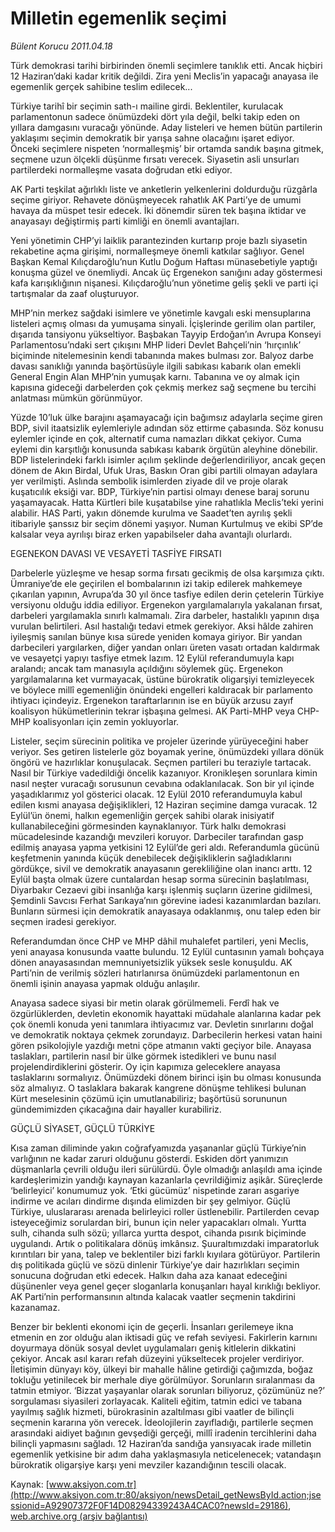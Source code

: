 # Milletin egemenlik seçimi

*Bülent Korucu 2011.04.18*

<font class="agenda2NewsSpot">
 <p class="MsoNormal">
  Türk demokrasi tarihi birbirinden önemli seçimlere tanıklık etti. Ancak hiçbiri 12 Haziran’daki kadar kritik değildi. Zira yeni Meclis’in yapacağı anayasa ile egemenlik gerçek sahibine teslim edilecek...
  <p class="MsoNormal">
  </p>
 </p>
</font>
<font class="newsDetail">
 <p>
  <p class="MsoNormal">
   Türkiye tarihî bir seçimin sath-ı mailine girdi. Beklentiler, kurulacak parlamentonun sadece önümüzdeki dört yıla değil, belki takip eden on yıllara damgasını vuracağı yönünde. Aday listeleri ve hemen bütün partilerin yaklaşımı seçimin demokratik bir yarışa sahne olacağını işaret ediyor. Önceki seçimlere nispeten ‘normalleşmiş’ bir ortamda sandık başına gitmek, seçmene uzun ölçekli düşünme fırsatı verecek. Siyasetin asli unsurları partilerdeki normalleşme vasata doğrudan etki ediyor.
  </p>
  <p class="MsoNormal">
   AK Parti teşkilat ağırlıklı liste ve anketlerin yelkenlerini doldurduğu rüzgârla seçime giriyor. Rehavete dönüşmeyecek rahatlık AK Parti’ye de umumi havaya da müspet tesir edecek. İki dönemdir süren tek başına iktidar ve anayasayı değiştirmiş parti kimliği en önemli avantajları.
  </p>
  <p class="MsoNormal">
   Yeni yönetimin CHP’yi laiklik parantezinden kurtarıp proje bazlı siyasetin rekabetine açma girişimi, normalleşmeye önemli katkılar sağlıyor. Genel Başkan Kemal Kılıçdaroğlu’nun Kutlu Doğum Haftası münasebetiyle yaptığı konuşma güzel ve önemliydi. Ancak üç Ergenekon sanığını aday göstermesi kafa karışıklığının nişanesi. Kılıçdaroğlu’nun yönetime geliş şekli ve parti içi tartışmalar da zaaf oluşturuyor.
  </p>
  <p class="MsoNormal">
   MHP’nin merkez sağdaki isimlere ve yönetimle kavgalı eski mensuplarına listeleri açmış olması da yumuşama sinyali. İçişlerinde gerilim olan partiler, dışarıda tansiyonu yükseltiyor. Başbakan Tayyip Erdoğan’ın Avrupa Konseyi Parlamentosu’ndaki sert çıkışını MHP lideri Devlet Bahçeli’nin ‘hırçınlık’ biçiminde nitelemesinin kendi tabanında makes bulması zor. Balyoz darbe davası sanıklığı yanında başörtüsüyle ilgili sabıkası kabarık olan emekli General Engin Alan MHP’nin yumuşak karnı. Tabanına ve oy almak için kapısına gideceği darbelerden çok çekmiş merkez sağ seçmene bu tercihi anlatması mümkün görünmüyor.
  </p>
  <p class="MsoNormal">
   Yüzde 10’luk ülke barajını aşamayacağı için bağımsız adaylarla seçime giren BDP, sivil itaatsizlik eylemleriyle adından söz ettirme çabasında. Söz konusu eylemler içinde en çok, alternatif cuma namazları dikkat çekiyor. Cuma eylemi din karşıtlığı konusunda sabıkası kabarık örgütün aleyhine dönebilir. BDP listelerindeki farklı isimler açılım şeklinde değerlendiriliyor, ancak geçen dönem de Akın Birdal, Ufuk Uras, Baskın Oran gibi partili olmayan adaylara yer verilmişti. Aslında sembolik isimlerden ziyade dil ve proje olarak kuşatıcılık eksiği var. BDP, Türkiye’nin partisi olmayı denese baraj sorunu yaşamayacak. Hatta Kürtleri bile kuşatabilse yine rahatlıkla Meclis’teki yerini alabilir. HAS Parti, yakın dönemde kurulma ve Saadet’ten ayrılış şekli itibariyle şanssız bir seçim dönemi yaşıyor. Numan Kurtulmuş ve ekibi SP’de kalsalar veya ayrılışı biraz erken yapabilseler daha avantajlı olurlardı.
  </p>
  <p class="MsoNormal">
   EGENEKON DAVASI VE VESAYETİ TASFİYE FIRSATI
  </p>
  <p class="MsoNormal">
   Darbelerle yüzleşme ve hesap sorma fırsatı gecikmiş de olsa karşımıza çıktı. Ümraniye’de ele geçirilen el bombalarının izi takip edilerek mahkemeye çıkarılan yapının, Avrupa’da 30 yıl önce tasfiye edilen derin çetelerin Türkiye versiyonu olduğu iddia ediliyor. Ergenekon yargılamalarıyla yakalanan fırsat, darbeleri yargılamakla sınırlı kalmamalı. Zira darbeler, hastalıklı yapının dışa vurulan belirtileri. Asıl hastalığı tedavi etmek gerekiyor. Aksi hâlde zahiren iyileşmiş sanılan bünye kısa sürede yeniden komaya giriyor. Bir yandan darbecileri yargılarken, diğer yandan onları üreten vasatı ortadan kaldırmak ve vesayetçi yapıyı tasfiye etmek lazım. 12 Eylül referandumuyla kapı aralandı; ancak tam manasıyla açıldığını söylemek güç. Ergenekon yargılamalarına ket vurmayacak, üstüne bürokratik oligarşiyi temizleyecek ve böylece millî egemenliğin önündeki engelleri kaldıracak bir parlamento ihtiyacı içindeyiz. Ergenekon taraftarlarının ise en büyük arzusu zayıf koalisyon hükümetlerinin tekrar işbaşına gelmesi. AK Parti-MHP veya CHP-MHP koalisyonları için zemin yokluyorlar.
  </p>
  <p class="MsoNormal">
   Listeler, seçim sürecinin politika ve projeler üzerinde yürüyeceğini haber veriyor. Ses getiren listelerle göz boyamak yerine, önümüzdeki yıllara dönük öngörü ve hazırlıklar konuşulacak. Seçmen partileri bu teraziyle tartacak. Nasıl bir Türkiye vadedildiği öncelik kazanıyor. Kronikleşen sorunlara kimin nasıl neşter vuracağı sorusunun cevabına odaklanılacak. Son bir yıl içinde yaşadıklarımız yol gösterici olacak. 12 Eylül 2010 referandumuyla kabul edilen kısmi anayasa değişiklikleri, 12 Haziran seçimine damga vuracak. 12 Eylül’ün önemi, halkın egemenliğin gerçek sahibi olarak inisiyatif kullanabileceğini görmesinden kaynaklanıyor. Türk halkı demokrasi mücadelesinde kazandığı mevzileri koruyor. Darbeciler tarafından gasp edilmiş anayasa yapma yetkisini 12 Eylül’de geri aldı. Referandumla gücünü keşfetmenin yanında küçük denebilecek değişikliklerin sağladıklarını gördükçe, sivil ve demokratik anayasanın gerekliliğine olan inancı arttı. 12 Eylül başta olmak üzere cuntalardan hesap sorma sürecinin başlatılması, Diyarbakır Cezaevi gibi insanlığa karşı işlenmiş suçların üzerine gidilmesi, Şemdinli Savcısı Ferhat Sarıkaya’nın görevine iadesi kazanımlardan bazıları. Bunların sürmesi için demokratik anayasaya odaklanmış, onu talep eden bir seçmen iradesi gerekiyor.
  </p>
  <p class="MsoNormal">
   Referandumdan önce CHP ve MHP dâhil muhalefet partileri, yeni Meclis, yeni anayasa konusunda vaatte bulundu. 12 Eylül cuntasının yamalı bohçaya dönen anayasasından memnuniyetsizlik yüksek sesle konuşuldu. AK Parti’nin de verilmiş sözleri hatırlanırsa önümüzdeki parlamentonun en önemli işinin anayasa yapmak olduğu anlaşılır.
  </p>
  <p class="MsoNormal">
   Anayasa sadece siyasi bir metin olarak görülmemeli. Ferdî hak ve özgürlüklerden, devletin ekonomik hayattaki müdahale alanlarına kadar pek çok önemli konuda yeni tanımlara ihtiyacımız var. Devletin sınırlarını doğal ve demokratik noktaya çekmek zorundayız. Darbecilerin herkesi vatan haini gören psikolojiyle yazdığı metni çöpe atmanın vakti geçiyor bile. Anayasa taslakları, partilerin nasıl bir ülke görmek istedikleri ve bunu nasıl projelendirdiklerini gösterir. Oy için kapımıza geleceklere anayasa taslaklarını sormalıyız. Önümüzdeki dönem birinci işin bu olması konusunda söz almalıyız. O taslaklara bakarak kangrene dönüşme tehlikesi bulunan Kürt meselesinin çözümü için umutlanabiliriz; başörtüsü sorununun gündemimizden çıkacağına dair hayaller kurabiliriz.
  </p>
  <p class="MsoNormal">
  </p>
  <p class="MsoNormal">
   GÜÇLÜ SİYASET, GÜÇLÜ TÜRKİYE
  </p>
  <p class="MsoNormal">
   Kısa zaman diliminde yakın coğrafyamızda yaşananlar güçlü Türkiye’nin varlığının ne kadar zaruri olduğunu gösterdi. Eskiden dört yanımızın düşmanlarla çevrili olduğu ileri sürülürdü. Öyle olmadığı anlaşıldı ama içinde kardeşlerimizin yandığı kaynayan kazanlarla çevrildiğimiz aşikâr. Süreçlerde ‘belirleyici’ konumumuz yok. ‘Etki gücümüz’ nispetinde zararı asgariye indirme ve acıları dindirme dışında elimizden bir şey gelmiyor. Güçlü Türkiye, uluslararası arenada belirleyici roller üstlenebilir. Partilerden cevap isteyeceğimiz sorulardan biri, bunun için neler yapacakları olmalı. Yurtta sulh, cihanda sulh sözü; yıllarca yurtta despot, cihanda pısırık biçiminde uygulandı. Artık o politikalara dönüş imkânsız. Şuuraltımızdaki imparatorluk kırıntıları bir yana, talep ve beklentiler bizi farklı kıyılara götürüyor. Partilerin dış politikada güçlü ve sözü dinlenir Türkiye’ye dair hazırlıkları seçimin sonucuna doğrudan etki edecek. Halkın daha aza kanaat edeceğini düşünenler veya genel geçer sloganlarla konuşanları hayal kırıklığı bekliyor. AK Parti’nin performansının altında kalacak vaatler seçmenin takdirini kazanamaz.
  </p>
  <p class="MsoNormal">
   Benzer bir beklenti ekonomi için de geçerli. İnsanları gerilemeye ikna etmenin en zor olduğu alan iktisadi güç ve refah seviyesi. Fakirlerin karnını doyurmaya dönük sosyal devlet uygulamaları geniş kitlelerin dikkatini çekiyor. Ancak asıl kararı refah düzeyini yükseltecek projeler verdiriyor. İletişimin dünyayı köy, ülkeyi bir mahalle hâline getirdiği çağımızda, boğaz tokluğu yetinilecek bir merhale diye görülmüyor. Sorunların sıralanması da tatmin etmiyor. ‘Bizzat yaşayanlar olarak sorunları biliyoruz, çözümünüz ne?’ sorgulaması siyasileri zorlayacak. Kaliteli eğitim, tatmin edici ve tabana yayılmış sağlık hizmeti, bürokrasinin azaltılması gibi vaatler de bilinçli seçmenin kararına yön verecek. İdeolojilerin zayıfladığı, partilerle seçmen arasındaki aidiyet bağının gevşediği gerçeği, millî iradenin tercihlerini daha bilinçli yapmasını sağladı. 12 Haziran’da sandığa yansıyacak irade milletin egemenlik yetkisine bir adım daha yaklaşmasıyla neticelenecek; vatandaşın bürokratik oligarşiye karşı yeni mevziler kazandığının tescili olacak.
  </p>
  <p class="MsoNormal">
  </p>
 </p>
</font>

Kaynak: [www.aksiyon.com.tr](http://www.aksiyon.com.tr:80/aksiyon/newsDetail_getNewsById.action;jsessionid=A92907372F0F14D08294339243A4CAC0?newsId=29186), [web.archive.org (arşiv bağlantısı)](http://web.archive.org/web/20110420135112/http://www.aksiyon.com.tr:80/aksiyon/newsDetail_getNewsById.action;jsessionid=A92907372F0F14D08294339243A4CAC0?newsId=29186)

